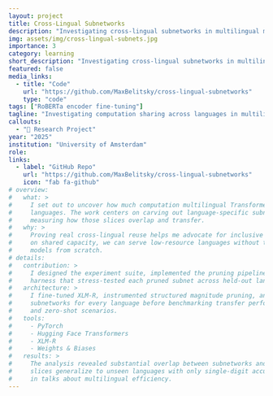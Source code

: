```yaml
---
layout: project
title: Cross-Lingual Subnetworks
description: "Investigating cross-lingual subnetworks in multilingual models"
img: assets/img/cross-lingual-subnets.jpg
importance: 3
category: learning
short_description: "Investigating cross-lingual subnetworks in multilingual models."
featured: false
media_links:
  - title: "Code"
    url: "https://github.com/MaxBelitsky/cross-lingual-subnetworks"
    type: "code"
tags: ["RoBERTa encoder fine-tuning"]
tagline: "Investigating computation sharing across languages in multilingual Transformers."
callouts:
  - "🧠 Research Project"
year: "2025"
institution: "University of Amsterdam"
role: 
links:
  - label: "GitHub Repo"
    url: "https://github.com/MaxBelitsky/cross-lingual-subnetworks"
    icon: "fab fa-github"
# overview:
#   what: >
#     I set out to uncover how much computation multilingual Transformers actually share across
#     languages. The work centers on carving out language-specific subnetworks from XLM-R and
#     measuring how those slices overlap and transfer.
#   why: >
#     Proving real cross-lingual reuse helps me advocate for inclusive NLP systems—if we can lean
#     on shared capacity, we can serve low-resource languages without the cost of training bespoke
#     models from scratch.
# details:
#   contribution: >
#     I designed the experiment suite, implemented the pruning pipeline, and built the evaluation
#     harness that stress-tested each pruned subnet across held-out languages.
#   architecture: >
#     I fine-tuned XLM-R, instrumented structured magnitude pruning, and captured layer-wise
#     subnetworks for every language before benchmarking transfer performance on parallel corpora
#     and zero-shot scenarios.
#   tools:
#     - PyTorch
#     - Hugging Face Transformers
#     - XLM-R
#     - Weights & Biases
#   results: >
#     The analysis revealed substantial overlap between subnetworks and showed that several pruned
#     slices generalize to unseen languages with only single-digit accuracy drops—evidence I now use
#     in talks about multilingual efficiency.
---
```

